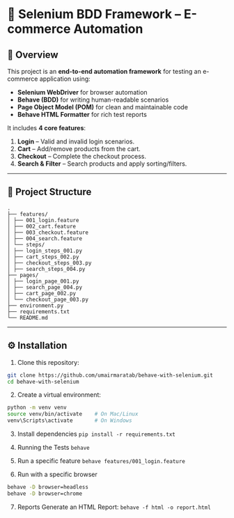 # 🛒 Selenium BDD Framework – E-commerce Automation

## 📌 Overview
This project is an **end-to-end automation framework** for testing an e-commerce application using:
- **Selenium WebDriver** for browser automation
- **Behave (BDD)** for writing human-readable scenarios
- **Page Object Model (POM)** for clean and maintainable code
- **Behave HTML Formatter** for rich test reports

It includes **4 core features**:
1. **Login** – Valid and invalid login scenarios.
2. **Cart** – Add/remove products from the cart.
3. **Checkout** – Complete the checkout process.
4. **Search & Filter** – Search products and apply sorting/filters.

---

## 📂 Project Structure
```
.
├── features/
│ ├── 001_login.feature
│ ├── 002_cart.feature
│ ├── 003_checkout.feature
│ ├── 004_search.feature
│ └── steps/
│ ├── login_steps_001.py
│ ├── cart_steps_002.py
│ ├── checkout_steps_003.py
│ ├── search_steps_004.py
├── pages/
│ ├── login_page_001.py
│ ├── search_page_004.py
│ ├── cart_page_002.py
│ └── checkout_page_003.py
├── environment.py
├── requirements.txt
└── README.md
```

---

## ⚙️ Installation

1. Clone this repository:
```bash
git clone https://github.com/umairmaratab/behave-with-selenium.git
cd behave-with-selenium
```
2. Create a virtual environment:
```bash
python -m venv venv
source venv/bin/activate    # On Mac/Linux
venv\Scripts\activate       # On Windows
```
3. Install dependencies
``` pip install -r requirements.txt ```

4. Running the Tests
``` behave ```

5. Run a specific feature
``` behave features/001_login.feature ```

6. Run with a specific browser
```bash
behave -D browser=headless
behave -D browser=chrome
```
7. Reports 
Generate an HTML Report:
``` behave -f html -o report.html ```
